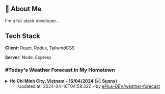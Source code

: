 ## 🚀 About Me
I'm a full stack developer...


## Tech Stack

**Client:** React, Redux, TailwindCSS

**Server:** Node, Express

### #Today's Weather Forecast in My Hometown



<details>
    <summary><b>Ho Chi Minh City, Vietnam - 16/04/2024 (<img src="https://cdn.weatherapi.com/weather/64x64/day/113.png" /> Sunny)</b>
    </summary>

    
<table>
    <tr>
        <th>Hour</th>
        <td>00:00</td><td>01:00</td><td>02:00</td><td>03:00</td><td>04:00</td><td>05:00</td><td>06:00</td><td>07:00</td><td>08:00</td><td>09:00</td><td>10:00</td><td>11:00</td><td>12:00</td><td>13:00</td><td>14:00</td><td>15:00</td><td>16:00</td><td>17:00</td><td>18:00</td><td>19:00</td><td>20:00</td><td>21:00</td><td>22:00</td><td>23:00</td>
    </tr>
    <tr>
        <th>Weather</th>
        <td><img src="https://cdn.weatherapi.com/weather/64x64/night/116.png"></img></td><td><img src="https://cdn.weatherapi.com/weather/64x64/night/116.png"></img></td><td><img src="https://cdn.weatherapi.com/weather/64x64/night/113.png"></img></td><td><img src="https://cdn.weatherapi.com/weather/64x64/night/113.png"></img></td><td><img src="https://cdn.weatherapi.com/weather/64x64/night/113.png"></img></td><td><img src="https://cdn.weatherapi.com/weather/64x64/night/113.png"></img></td><td><img src="https://cdn.weatherapi.com/weather/64x64/day/113.png"></img></td><td><img src="https://cdn.weatherapi.com/weather/64x64/day/113.png"></img></td><td><img src="https://cdn.weatherapi.com/weather/64x64/day/113.png"></img></td><td><img src="https://cdn.weatherapi.com/weather/64x64/day/113.png"></img></td><td><img src="https://cdn.weatherapi.com/weather/64x64/day/113.png"></img></td><td><img src="https://cdn.weatherapi.com/weather/64x64/day/116.png"></img></td><td><img src="https://cdn.weatherapi.com/weather/64x64/day/113.png"></img></td><td><img src="https://cdn.weatherapi.com/weather/64x64/day/113.png"></img></td><td><img src="https://cdn.weatherapi.com/weather/64x64/day/113.png"></img></td><td><img src="https://cdn.weatherapi.com/weather/64x64/day/113.png"></img></td><td><img src="https://cdn.weatherapi.com/weather/64x64/day/113.png"></img></td><td><img src="https://cdn.weatherapi.com/weather/64x64/day/113.png"></img></td><td><img src="https://cdn.weatherapi.com/weather/64x64/day/113.png"></img></td><td><img src="https://cdn.weatherapi.com/weather/64x64/night/113.png"></img></td><td><img src="https://cdn.weatherapi.com/weather/64x64/night/116.png"></img></td><td><img src="https://cdn.weatherapi.com/weather/64x64/night/116.png"></img></td><td><img src="https://cdn.weatherapi.com/weather/64x64/night/116.png"></img></td><td><img src="https://cdn.weatherapi.com/weather/64x64/night/116.png"></img></td>
    </tr>
    <tr>
        <th>Condition</th>
        <td width="200px">Partly Cloudy </td><td width="200px">Partly Cloudy </td><td width="200px">Clear </td><td width="200px">Clear </td><td width="200px">Clear </td><td width="200px">Clear </td><td width="200px">Sunny</td><td width="200px">Sunny</td><td width="200px">Sunny</td><td width="200px">Sunny</td><td width="200px">Sunny</td><td width="200px">Partly cloudy</td><td width="200px">Sunny</td><td width="200px">Sunny</td><td width="200px">Sunny</td><td width="200px">Sunny</td><td width="200px">Sunny</td><td width="200px">Sunny</td><td width="200px">Sunny</td><td width="200px">Clear </td><td width="200px">Partly Cloudy </td><td width="200px">Partly Cloudy </td><td width="200px">Partly Cloudy </td><td width="200px">Partly Cloudy </td>
    </tr>
    <tr>
        <th>Temperature</th>
        <td>27.9 °C</td><td>27.7 °C</td><td>27.6 °C</td><td>27.4 °C</td><td>27.2 °C</td><td>27.1 °C</td><td>27 °C</td><td>28.4 °C</td><td>30.5 °C</td><td>32.9 °C</td><td>35.1 °C</td><td>36 °C</td><td>38.7 °C</td><td>39.3 °C</td><td>37.9 °C</td><td>36.2 °C</td><td>34.8 °C</td><td>32.6 °C</td><td>30.2 °C</td><td>29.1 °C</td><td>28.9 °C</td><td>28.8 °C</td><td>28.8 °C</td><td>28.6 °C</td>
    </tr>
    <tr>
        <th>Wind</th>
        <td>14.8 kph</td><td>15.5 kph</td><td>15.1 kph</td><td>14.4 kph</td><td>13.7 kph</td><td>13.3 kph</td><td>13.3 kph</td><td>16.2 kph</td><td>15.5 kph</td><td>14.8 kph</td><td>13 kph</td><td>16.9 kph</td><td>9.4 kph</td><td>15.8 kph</td><td>26.6 kph</td><td>27.7 kph</td><td>27.4 kph</td><td>28.1 kph</td><td>26.6 kph</td><td>24.1 kph</td><td>22 kph</td><td>23 kph</td><td>22.3 kph</td><td>18.4 kph</td>
    </tr>
</table>

</details>

<div align="right">
    Updated at: 2024-04-16T04:58:32Z - by <a target="_blank"
        href="https://github.com/ePlus-DEV/weather-forecast">ePlus-DEV/weather-forecast</a>
</div>